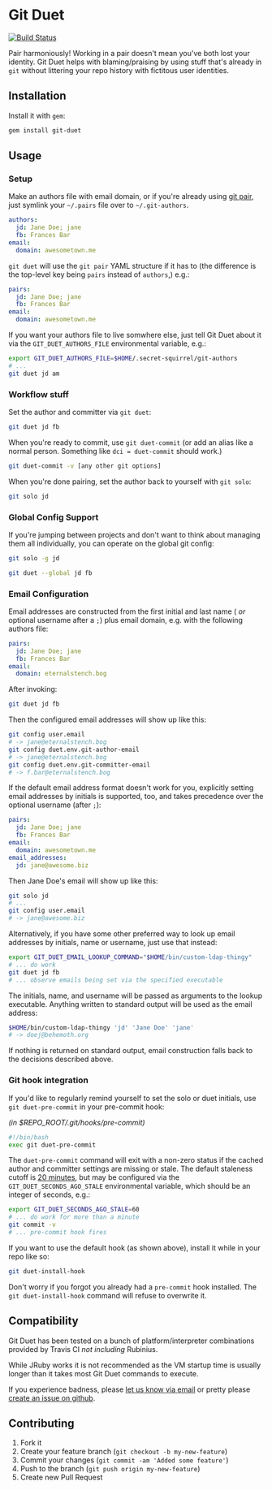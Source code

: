 # Git Duet

<a href="https://travis-ci.org/modcloth/git-duet">
  <img src="https://api.travis-ci.org/modcloth/git-duet.png"
    title="Build Status"
/></a>

Pair harmoniously!  Working in a pair doesn't mean you've both lost your
identity.  Git Duet helps with blaming/praising by using stuff that's
already in `git` without littering your repo history with fictitous user
identities.

## Installation

Install it with `gem`:

~~~~~ bash
gem install git-duet
~~~~~

## Usage

### Setup

Make an authors file with email domain, or if you're already using
[git pair](https://github.com/pivotal/git_scripts), just symlink your
`~/.pairs` file over to `~/.git-authors`.

~~~~~ yaml
authors:
  jd: Jane Doe; jane
  fb: Frances Bar
email:
  domain: awesometown.me
~~~~~

`git duet` will use the `git pair` YAML structure if it has to (the
difference is the top-level key being `pairs` instead of `authors`,) e.g.:

~~~~~ yaml
pairs:
  jd: Jane Doe; jane
  fb: Frances Bar
email:
  domain: awesometown.me
~~~~~

If you want your authors file to live somwhere else, just tell
Git Duet about it via the `GIT_DUET_AUTHORS_FILE` environmental
variable, e.g.:

~~~~~ bash
export GIT_DUET_AUTHORS_FILE=$HOME/.secret-squirrel/git-authors
# ...
git duet jd am
~~~~~

### Workflow stuff

Set the author and committer via `git duet`:

~~~~~ bash
git duet jd fb
~~~~~

When you're ready to commit, use `git duet-commit` (or add an alias like
a normal person.  Something like `dci = duet-commit` should work.)

~~~~~ bash
git duet-commit -v [any other git options]
~~~~~

When you're done pairing, set the author back to yourself with `git solo`:

~~~~~ bash
git solo jd
~~~~~

### Global Config Support

If you're jumping between projects and don't want to think about
managing them all individually, you can operate on the global git
config:

~~~~~ bash
git solo -g jd
~~~~~

~~~~~ bash
git duet --global jd fb
~~~~~

### Email Configuration

Email addresses are constructed from the first initial and last name
( *or* optional username after a `;`) plus email domain, e.g. with the
following authors file:

~~~~~ yaml
pairs:
  jd: Jane Doe; jane
  fb: Frances Bar
email:
  domain: eternalstench.bog
~~~~~

After invoking:

~~~~~ bash
git duet jd fb
~~~~~

Then the configured email addresses will show up like this:

~~~~~ bash
git config user.email
# -> jane@eternalstench.bog
git config duet.env.git-author-email
# -> jane@eternalstench.bog
git config duet.env.git-committer-email
# -> f.bar@eternalstench.bog
~~~~~

If the default email address format doesn't work for you, explicitly
setting email addresses by initials is supported, too, and takes
precedence over the optional username (after `;`):

~~~~~ yaml
pairs:
  jd: Jane Doe; jane
  fb: Frances Bar
email:
  domain: awesometown.me
email_addresses:
  jd: jane@awesome.biz
~~~~~

Then Jane Doe's email will show up like this:

~~~~~ bash
git solo jd
# ...
git config user.email
# -> jane@awesome.biz
~~~~~

Alternatively, if you have some other preferred way to look up email
addresses by initials, name or username, just use that instead:

~~~~~ bash
export GIT_DUET_EMAIL_LOOKUP_COMMAND="$HOME/bin/custom-ldap-thingy"
# ... do work
git duet jd fb
# ... observe emails being set via the specified executable
~~~~~

The initials, name, and username will be passed as arguments to the
lookup executable.  Anything written to standard output will be used as
the email address:

~~~~~ bash
$HOME/bin/custom-ldap-thingy 'jd' 'Jane Doe' 'jane'
# -> doej@behemoth.org
~~~~~

If nothing is returned on standard output, email construction falls back
to the decisions described above.

### Git hook integration

If you'd like to regularly remind yourself to set the solo or duet
initials, use `git duet-pre-commit` in your pre-commit hook:

*(in $REPO_ROOT/.git/hooks/pre-commit)*
~~~~~ bash
#!/bin/bash
exec git duet-pre-commit
~~~~~

The `duet-pre-commit` command will exit with a non-zero status if the
cached author and committer settings are missing or stale.  The default
staleness cutoff is [20 minutes](http://en.wikipedia.org/wiki/Pomodoro_Technique),
but may be configured via the `GIT_DUET_SECONDS_AGO_STALE` environmental variable,
which should be an integer of seconds, e.g.:

~~~~~ bash
export GIT_DUET_SECONDS_AGO_STALE=60
# ... do work for more than a minute
git commit -v
# ... pre-commit hook fires
~~~~~

If you want to use the default hook (as shown above), install it while
in your repo like so:

~~~~~ bash
git duet-install-hook
~~~~~

Don't worry if you forgot you already had a `pre-commit` hook installed.
The `git duet-install-hook` command will refuse to overwrite it.

## Compatibility

Git Duet has been tested on a bunch of platform/interpreter combinations
provided by Travis CI *not including* Rubinius.

While JRuby works it is not recommended as the VM startup time is
usually longer than it takes most Git Duet commands to execute.

If you experience badness, please [let us know via
email](mailto:github@modcloth.com) or pretty please [create an issue on
github](https://github.com/modcloth/git-duet/issues/new).

## Contributing

1. Fork it
2. Create your feature branch (`git checkout -b my-new-feature`)
3. Commit your changes (`git commit -am 'Added some feature'`)
4. Push to the branch (`git push origin my-new-feature`)
5. Create new Pull Request
